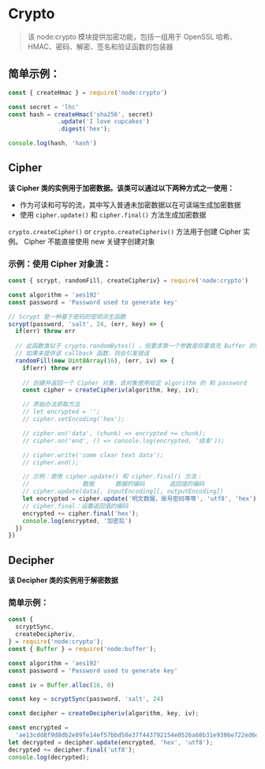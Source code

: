 # Crypto
> 该 node:crypto 模块提供加密功能，包括一组用于 OpenSSL 哈希、HMAC、密码、解密、签名和验证函数的包装器

## 简单示例：
```js
const { createHmac } = require('node:crypto')

const secret = 'lhc'
const hash = createHmac('sha256', secret)
              .update('I love cupcakes')
              .digest('hex');

console.log(hash, 'hash')              
```

## Cipher
**该 Cipher 类的实例用于加密数据。该类可以通过以下两种方式之一使用：**
- 作为可读和可写的流，其中写入普通未加密数据以在可读端生成加密数据
- 使用 `cipher.update()` 和 `cipher.final()` 方法生成加密数据

`crypto.createCipher()` or `crypto.createCipheriv()` 方法用于创建 Cipher 实例。 Cipher 不能直接使用 new 关键字创建对象

### 示例：使用 Cipher 对象流：
```js
const { scrypt, randomFill, createCipheriv} = require('node:crypto')

const algorithm = 'aes192'
const password = 'Password used to generate key'

// Scrypt 是一种基于密码的密钥派生函数
scrypt(password, 'salt', 24, (err, key) => {
  if(err) throw err
  
  // 此函数类似于 crypto.randomBytes() ，但要求第一个参数是将要填充 Buffer 的参数。它还要求传入回调
  // 如果未提供该 callback 函数，则会引发错误
  randomFill(new Uint8Array(16), (err, iv) => {
    if(err) throw err
    
    // 创建并返回一个 Cipher 对象，该对象使用给定 algorithm 的 和 password 
    const cipher = createCipheriv(algorithm, key, iv);

    // 原始办法获取方法
    // let encrypted = '';
    // cipher.setEncoding('hex');

    // cipher.on('data', (chunk) => encrypted += chunk);
    // cipher.on('end', () => console.log(encrypted, '结束'));

    // cipher.write('some clear text data');
    // cipher.end();

    // 示例：使用 cipher.update() 和 cipher.final() 方法：
    //               数据      数据的编码       返回值的编码
    // cipher.update(data[, inputEncoding][, outputEncoding])
    let encrypted = cipher.update('明文数据，账号密码等等', 'utf8', 'hex');
    // cipher.final：设置返回值的编码
    encrypted += cipher.final('hex');
    console.log(encrypted, '加密后')
  })
})
```

## Decipher
**该 Decipher 类的实例用于解密数据**

### 简单示例：
```js
const {
  scryptSync,
  createDecipheriv,
} = require('node:crypto');
const { Buffer } = require('node:buffer');

const algorithm = 'aes192'
const password = 'Password used to generate key'

const iv = Buffer.alloc(16, 0)

const key = scryptSync(password, 'salt', 24)

const decipher = createDecipheriv(algorithm, key, iv);

const encrypted =
  'ae13cdd8f9d8db2e89fe14ef57bbd58e37f443792154e0526a68b31e9386e722ed6d9bfaf17d0ca5de83fb6f1645c826';
let decrypted = decipher.update(encrypted, 'hex', 'utf8');
decrypted += decipher.final('utf8');
console.log(decrypted);
```